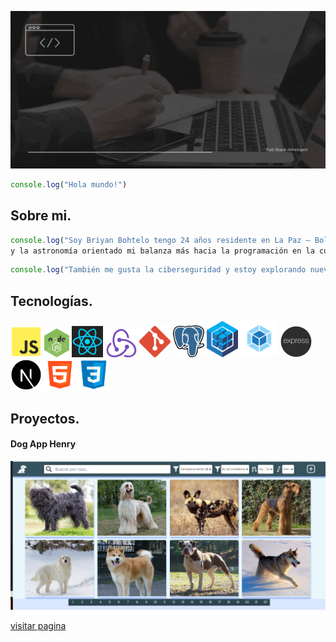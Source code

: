 ![Texto alternativo](./src/headerbriyan.gif)
```javascript
console.log("Hola mundo!")
```
## Sobre mi.
```javascript
console.log("Soy Briyan Bohtelo tengo 24 años residente en La Paz – Bolivia soy un apasionado por la programación 
y la astronomía orientado mi balanza más hacia la programación en la cual decidí convertirme en Full-Stack developer.")
```
```javascript
console.log("También me gusta la ciberseguridad y estoy explorando nuevos horizontes en la web 3.0 y tecnologías relacionadas.")
```
## Tecnologías.
<img src="./src/javascript.png" alt="javascript" width="50" heigth="50" /> <img src="./src/node.jpg" alt="node" width="40" heigth="40" /> <img src="./src/react.png" alt="react" width="50" heigth="50" /> <img src="./src/redux.png" alt="redux" width="50" heigth="50" /> <img src="./src/git.png" alt="git" width="50" heigth="50" /> <img src="./src/postgres.png" alt="postgres" width="50" heigth="50" /> <img src="./src/sequelize.png" alt="sequelize" width="50" heigth="50" /> <img src="./src/webpack.png" alt="webpack" width="60" heigth="60" /> <img src="./src/express.png" alt="express" width="50" heigth="50" /> <img src="./src/next.png" alt="next" width="50" heigth="50" /> <img src="./src/html.png" alt="html" width="50" heigth="50" /> <img src="./src/css.png" alt="css" width="50" heigth="50" />
## Proyectos.
#### Dog App Henry
<img src="./src/PI.png" alt="javascript"/>

[visitar pagina](https://dogs-app-br.vercel.app/)
